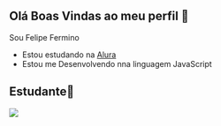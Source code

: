 ## Olá Boas Vindas ao meu perfil 🤙

Sou Felipe Fermino 
- Estou estudando na [Alura](https://www.Alura.com.br)
- Estou me Desenvolvendo nna linguagem JavaScript

## Estudante📘

![](https://media.tenor.com/NyVGHsDjpJcAAAAM/iron-man-superhero.gif)

